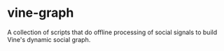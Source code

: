 vine-graph
==========

A collection of scripts that do offline processing of social signals to build Vine's dynamic social graph.
